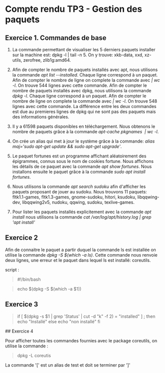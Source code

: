 # Compte rendu TP3 - Gestion des paquets

## Exercice 1. Commandes de base


1. La commande permettant de visualiser les 5 derniers paquets installer sur la machine est: dpkg -l | tail -n 5. 
On y trouve: xkb-data, xxd, xz-utils, zerofree, zlib1g:amd64.

2. Afin de compter le nombre de paquets installés avec apt, nous utilisons la commande *apt list --installed*. Chaque ligne correspond à un paquet. Afin de compter le nombre de ligne on complete la commande avec *| wc -l*. On trouve 544 lignes avec cette commande.
Afin de compter le nombre de paquets installés avec dpkg, nous utilisons la commande *dpkg -l*. Chaque ligne correspond à un paquet. Afin de compter le nombre de ligne on complete la commande avec *| wc -l*. On trouve 548 lignes avec cette commande.
La différence entre les deux commandes est due au premieres lignes de dpkg qui ne sont pas des paquets mais des informations générales.

3. Il y a 61598 paquets disponibles en téléchargement. Nous obtenons le nombre de paquets grâce à la commande *apt-cache pkgnames  | wc -l*.

4. On crée un alias qui met à jour le système grâce à la commande: *alias maj='sudo apt-get update && sudo apt-get upgrade'*.

5. Le paquet fortunes est un programme affichant aléatoirement des épigrammes, connus sous le nom de cookies fortune. Nous affichons les détails de ce paquet avec la commande *apt show fortunes*.
Nous installons ensuite le paquet grâce à la commande *sudo apt install fortunes*. 

6. Nous utilisons la commande *apt search sudoku* afin d'afficher les paquets proposant de jouer au sudoku. Nous trouvons 11 paquets: fltk1.1-games, fltk1.3-games, gnome-sudoku, hitori, ksudoku, libqqwing-dev, libqqwing2v5, nudoku, qqwing, sudoku, texlive-games.

7. Pour lister les paquets installés explicitement avec la commande *apt install* nous utilisons la commande *cat /var/log/apt/history.log | grep 'apt install'*


## Exercice 2

Afin de connaitre le paquet a partir duquel la commande ls est installée on utilise la commande *dpkg -S $(which -a ls)*. Cette commande nous renvoie deux lignes, une erreur et le paquet dans lequel ls est installé: coreutils.

script : 
> #!/bin/bash

> echo $(dpkg -S $(which -a $1))


## Exercice 3

> if  [ $(dpkg -s $1 | grep 'Status' | cut -d "k" -f 2) = "installed" ] ; 
>then 
>echo "Installé"
>else
>echo "non installé"
>fi

## Exercice 4 

Pour afficher toutes les commandes fournies avec le package coreutils, on utilise la commande : 
> dpkg -L coreutis

La commande '[' est un alias de test et doit se terminer par ']'
